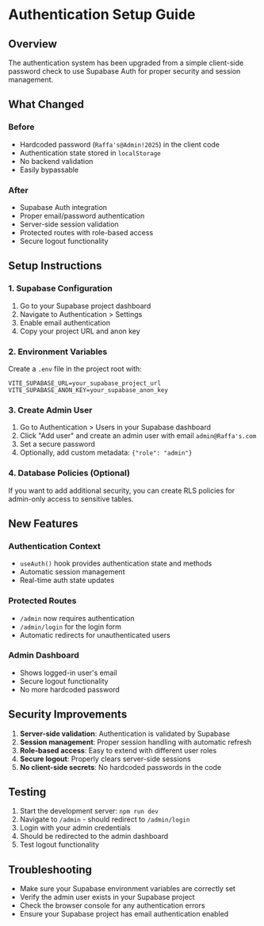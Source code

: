 # Authentication Setup Guide

## Overview
The authentication system has been upgraded from a simple client-side password check to use Supabase Auth for proper security and session management.

## What Changed

### Before
- Hardcoded password (`Raffa's@Admin!2025`) in the client code
- Authentication state stored in `localStorage`
- No backend validation
- Easily bypassable

### After
- Supabase Auth integration
- Proper email/password authentication
- Server-side session validation
- Protected routes with role-based access
- Secure logout functionality

## Setup Instructions

### 1. Supabase Configuration
1. Go to your Supabase project dashboard
2. Navigate to Authentication > Settings
3. Enable email authentication
4. Copy your project URL and anon key

### 2. Environment Variables
Create a `.env` file in the project root with:
```
VITE_SUPABASE_URL=your_supabase_project_url
VITE_SUPABASE_ANON_KEY=your_supabase_anon_key
```

### 3. Create Admin User
1. Go to Authentication > Users in your Supabase dashboard
2. Click "Add user" and create an admin user with email `admin@Raffa's.com`
3. Set a secure password
4. Optionally, add custom metadata: `{"role": "admin"}`

### 4. Database Policies (Optional)
If you want to add additional security, you can create RLS policies for admin-only access to sensitive tables.

## New Features

### Authentication Context
- `useAuth()` hook provides authentication state and methods
- Automatic session management
- Real-time auth state updates

### Protected Routes
- `/admin` now requires authentication
- `/admin/login` for the login form
- Automatic redirects for unauthenticated users

### Admin Dashboard
- Shows logged-in user's email
- Secure logout functionality
- No more hardcoded password

## Security Improvements

1. **Server-side validation**: Authentication is validated by Supabase
2. **Session management**: Proper session handling with automatic refresh
3. **Role-based access**: Easy to extend with different user roles
4. **Secure logout**: Properly clears server-side sessions
5. **No client-side secrets**: No hardcoded passwords in the code

## Testing

1. Start the development server: `npm run dev`
2. Navigate to `/admin` - should redirect to `/admin/login`
3. Login with your admin credentials
4. Should be redirected to the admin dashboard
5. Test logout functionality

## Troubleshooting

- Make sure your Supabase environment variables are correctly set
- Verify the admin user exists in your Supabase project
- Check the browser console for any authentication errors
- Ensure your Supabase project has email authentication enabled
